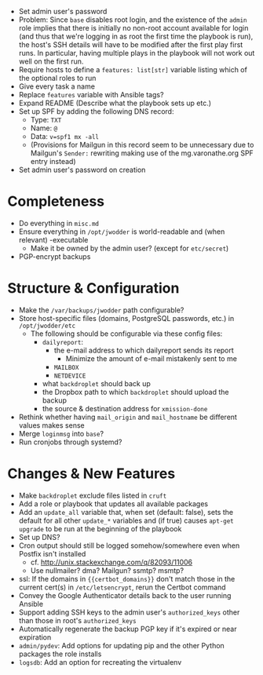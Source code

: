 - Set admin user's password
- Problem: Since `base` disables root login, and the existence of the `admin`
  role implies that there is initially no non-root account available for login
  (and thus that we're logging in as root the first time the playbook is run),
  the host's SSH details will have to be modified after the first play first
  runs.  In particular, having multiple plays in the playbook will not work out
  well on the first run.
- Require hosts to define a `features: list[str]` variable listing which of the
  optional roles to run
- Give every task a name
- Replace `features` variable with Ansible tags?
- Expand README (Describe what the playbook sets up etc.)
- Set up SPF by adding the following DNS record:
    - Type: `TXT`
    - Name: `@`
    - Data: `v=spf1 mx -all`
    - (Provisions for Mailgun in this record seem to be unnecessary due to
      Mailgun's `Sender:` rewriting making use of the mg.varonathe.org SPF
      entry instead)
- Set admin user's password on creation

Completeness
============
- Do everything in `misc.md`
- Ensure everything in `/opt/jwodder` is world-readable and (when relevant)
  -executable
    - Make it be owned by the admin user? (except for `etc/secret`)
- PGP-encrypt backups

Structure & Configuration
=========================
- Make the `/var/backups/jwodder` path configurable?
- Store host-specific files (domains, PostgreSQL passwords, etc.) in
  `/opt/jwodder/etc`
    - The following should be configurable via these config files:
        - `dailyreport`:
            - the e-mail address to which dailyreport sends its report
                - Minimize the amount of e-mail mistakenly sent to me
            - `MAILBOX`
            - `NETDEVICE`
        - what `backdroplet` should back up
        - the Dropbox path to which `backdroplet` should upload the backup
        - the source & destination address for `xmission-done`
- Rethink whether having `mail_origin` and `mail_hostname` be different values
  makes sense
- Merge `loginmsg` into `base`?
- Run cronjobs through systemd?

Changes & New Features
======================
- Make `backdroplet` exclude files listed in `cruft`
- Add a role or playbook that updates all available packages
- Add an `update_all` variable that, when set (default: false), sets the
  default for all other `update_*` variables and (if true) causes `apt-get
  upgrade` to be run at the beginning of the playbook
- Set up DNS?
- Cron output should still be logged somehow/somewhere even when Postfix isn't
  installed
    - cf. <http://unix.stackexchange.com/q/82093/11006>
    - Use nullmailer? dma? Mailgun? ssmtp? msmtp?
- ssl: If the domains in `{{certbot_domains}}` don't match those in the current
  cert(s) in `/etc/letsencrypt`, rerun the Certbot command
- Convey the Google Authenticator details back to the user running Ansible
- Support adding SSH keys to the admin user's `authorized_keys` other than
  those in root's `authorized_keys`
- Automatically regenerate the backup PGP key if it's expired or near
  expiration
- `admin/pydev`: Add options for updating pip and the other Python packages the
  role installs
- `logsdb`: Add an option for recreating the virtualenv
